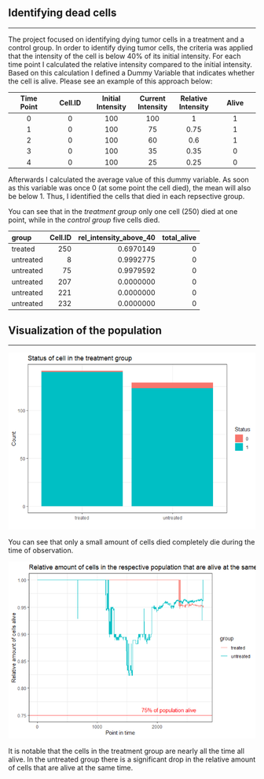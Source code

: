 ## **Identifying dead cells**

------------------------------------------------------------------------

The project focused on identifying dying tumor cells in a treatment and
a control group. In order to identify dying tumor cells, the criteria
was applied that the intensity of the cell is below 40% of its initial
intensity. For each time point I calculated the relative intensity
compared to the initial intensity. Based on this calculation I defined a
Dummy Variable that indicates whether the cell is alive. Please see an
example of this approach below:

<table style="width:100%;">
<colgroup>
<col style="width: 16%" />
<col style="width: 16%" />
<col style="width: 16%" />
<col style="width: 16%" />
<col style="width: 16%" />
<col style="width: 16%" />
</colgroup>
<thead>
<tr class="header">
<th style="text-align: center;">Time Point</th>
<th style="text-align: center;">Cell.ID</th>
<th style="text-align: center;">Initial Intensity</th>
<th style="text-align: center;">Current Intensity</th>
<th style="text-align: center;">Relative Intensity</th>
<th style="text-align: center;">Alive</th>
</tr>
</thead>
<tbody>
<tr class="odd">
<td style="text-align: center;">0</td>
<td style="text-align: center;">0</td>
<td style="text-align: center;">100</td>
<td style="text-align: center;">100</td>
<td style="text-align: center;">1</td>
<td style="text-align: center;">1</td>
</tr>
<tr class="even">
<td style="text-align: center;">1</td>
<td style="text-align: center;">0</td>
<td style="text-align: center;">100</td>
<td style="text-align: center;">75</td>
<td style="text-align: center;">0.75</td>
<td style="text-align: center;">1</td>
</tr>
<tr class="odd">
<td style="text-align: center;">2</td>
<td style="text-align: center;">0</td>
<td style="text-align: center;">100</td>
<td style="text-align: center;">60</td>
<td style="text-align: center;">0.6</td>
<td style="text-align: center;">1</td>
</tr>
<tr class="even">
<td style="text-align: center;">3</td>
<td style="text-align: center;">0</td>
<td style="text-align: center;">100</td>
<td style="text-align: center;">35</td>
<td style="text-align: center;">0.35</td>
<td style="text-align: center;">0</td>
</tr>
<tr class="odd">
<td style="text-align: center;">4</td>
<td style="text-align: center;">0</td>
<td style="text-align: center;">100</td>
<td style="text-align: center;">25</td>
<td style="text-align: center;">0.25</td>
<td style="text-align: center;">0</td>
</tr>
</tbody>
</table>

Afterwards I calculated the average value of this dummy variable. As
soon as this variable was once 0 (at some point the cell died), the mean
will also be below 1. Thus, I identified the cells that died in each
repsective group.

You can see that in the *treatment group* only one cell (250) died at
one point, while in the *control group* five cells died.

<table>
<thead>
<tr class="header">
<th style="text-align: left;">group</th>
<th style="text-align: right;">Cell.ID</th>
<th style="text-align: right;">rel_intensity_above_40</th>
<th style="text-align: right;">total_alive</th>
</tr>
</thead>
<tbody>
<tr class="odd">
<td style="text-align: left;">treated</td>
<td style="text-align: right;">250</td>
<td style="text-align: right;">0.6970149</td>
<td style="text-align: right;">0</td>
</tr>
<tr class="even">
<td style="text-align: left;">untreated</td>
<td style="text-align: right;">8</td>
<td style="text-align: right;">0.9992775</td>
<td style="text-align: right;">0</td>
</tr>
<tr class="odd">
<td style="text-align: left;">untreated</td>
<td style="text-align: right;">75</td>
<td style="text-align: right;">0.9979592</td>
<td style="text-align: right;">0</td>
</tr>
<tr class="even">
<td style="text-align: left;">untreated</td>
<td style="text-align: right;">207</td>
<td style="text-align: right;">0.0000000</td>
<td style="text-align: right;">0</td>
</tr>
<tr class="odd">
<td style="text-align: left;">untreated</td>
<td style="text-align: right;">221</td>
<td style="text-align: right;">0.0000000</td>
<td style="text-align: right;">0</td>
</tr>
<tr class="even">
<td style="text-align: left;">untreated</td>
<td style="text-align: right;">232</td>
<td style="text-align: right;">0.0000000</td>
<td style="text-align: right;">0</td>
</tr>
</tbody>
</table>

## **Visualization of the population**

------------------------------------------------------------------------

![](winterstetter_solution_files/figure-markdown_strict/unnamed-chunk-3-1.png)

You can see that only a small amount of cells died completely die during
the time of observation.

![](winterstetter_solution_files/figure-markdown_strict/unnamed-chunk-4-1.png)

It is notable that the cells in the treatment group are nearly all the
time all alive. In the untreated group there is a significant drop in
the relative amount of cells that are alive at the same time.
